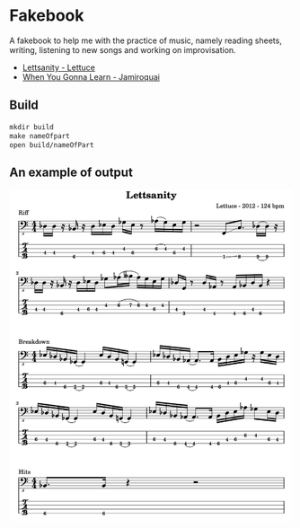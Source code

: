 # Fakebook
A fakebook to help me with the practice of music, namely reading sheets, writing, listening to new songs and working on improvisation.

- [Lettsanity - Lettuce](./src/Lettsanity.ly)
- [When You Gonna Learn - Jamiroquai](./src/WhenYouGonnaLearn.ly)

## Build 

```shell
mkdir build
make nameOfpart
open build/nameOfPart
```

## An example of output 

![Lettsanity](./assets/Lettsanity.png)
